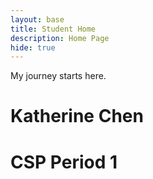 ```yaml
---
layout: base
title: Student Home 
description: Home Page
hide: true
---
```


My journey starts here.

# Katherine Chen 
# CSP Period 1